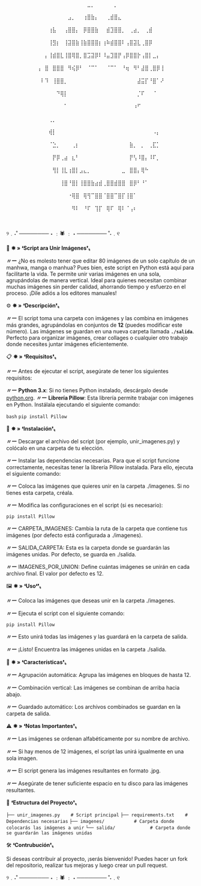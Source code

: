⠀⠀⠀⠀⠀⠀⠀⠀⠀⠀⠀⠀⠀⠀⠀⠀⠀⠀⠀⠀⠀⠀⠀⠀⠀⠀⠀⠀⠀⠀⠀⠀⠀⠀⠀⠀⠀⠀⠀⠀⠀⠀⠀⠀⠀⠀⠀⠀⠀⠀
⠀⠀⠀⠀⠀⠀⠀⠀⠀⠀⠀⠀⠀⠀⠀⠀⠀⠀⠀⠀⠀⣀⡀⠀⠀⠀⠀⠀⡀⠀⠀⠀⠀⠀⠀⠀⠀⠀⠀⠀⠀⠀⠀⠀⠀⠀⠀⠀⠀⠀
⠀⠀⠀⠀⠀⠀⠀⠀⠀⠀⠀⠀⠀⠀⠀⠀⣠⡀⠀⠀⢰⣿⣷⡄⠀⠀⢀⣾⣿⣄⠀⠀⠀⠀⠀⠀⠀⠀⠀⠀⠀⠀⠀⠀⠀⠀⠀⠀⠀⠀
⠀⠀⠀⠀⠀⠀⠀⠀⠀⠀⠀⢰⣧⠀⠀⢠⣿⣿⡄⠀⡿⣿⣿⣷⠀⠀⣾⣹⣿⣿⡀⠀⢀⣴⡀⠀⢀⣾⠀⠀⠀⠀⠀⠀⠀⠀⠀⠀⠀⠀
⠀⠀⠀⠀⠀⠀⠀⠀⠀⠀⠀⢸⣻⡆⠀⢸⣽⣿⣷⢸⣷⣿⣿⣿⡆⢰⠷⣾⣿⣿⠇⢠⣿⣽⣇⢀⣿⡿⠀⠀⠀⠀⠀⠀⠀⠀⠀⠀⠀⠀
⠀⠀⠀⠀⠀⠀⠀⠀⠀⠀⡄⢸⣾⣿⣇⢸⣿⢿⣿⡀⣿⣩⣽⡿⠇⠸⣤⣹⣿⡟⢠⡿⣿⣿⡗⢠⣿⡇⣀⡄⠀⠀⠀⠀⠀⠀⠀⠀⠀⠀
⠀⠀⠀⠀⠀⠀⠀⠀⢠⠀⣿⠀⣿⣿⣿⠀⠻⢮⡿⠃⠀⠈⠉⠁⠀⠀⠈⠉⠁⠀⠘⢶⠀⠻⠃⣼⣿⢀⣿⡿⢸⠀⠀⠀⠀⠀⠀⠀⠀⠀
⠀⠀⠀⠀⠀⠀⠀⠀⠀⠇⠹⠀⢸⣿⣿⡀⠀⠀⠀⠀⠀⠀⠀⠀⠀⠀⠀⠀⠀⠀⠀⠀⠀⠀⣼⣭⡏⠘⣿⠁⠜⠀⠀⠀⠀⠀⠀⠀⠀⠀
⠀⠀⠀⠀⠀⠀⠀⠀⠀⠀⠀⠀⠀⠙⢿⡇⠀⠀⠀⠀⠀⠀⠀⠀⠀⠀⠀⠀⠀⠀⠀⠀⠀⠀⡈⠏⠀⠀⠈⠀⠀⠀⠀⠀⠀⠀⠀⠀⠀⠀
⠀⠀⠀⠀⠀⠀⠀⠀⠀⠀⠀⠀⠀⠀⠀⠁⠀⠀⠀⠀⠀⠀⠀⠀⠀⠀⠀⠀⠀⠀⠀⠀⠀⠰⠋⠀⠀⠀⠀⠀⠀⠀⠀⠀⠀⠀⠀⠀⠀⠀
⠀⠀⠀⠀⠀⠀⠀⠀⠀⠀⠀⢀⡀⠀⠀⠀⠀⠀⠀⠀⠀⠀⠀⠀⠀⠀⠀⠀⠀⠀⠀⠀⠀⠀⠀⠀⠀⠀⠀⠀⠀⠀⠀⠀⠀⠀⠀⠀⠀⠀
⠀⠀⠀⠀⠀⠀⠀⠀⠀⠀⠀⢾⡇⠀⠀⠀⠀⠀⠀⠀⠀⠀⠀⠀⠀⠀⠀⠀⠀⠀⠀⠀⠀⠀⠀⠀⠀⠀⠠⡄⠀⠀⠀⠀⠀⠀⠀⠀⠀⠀
⠀⠀⠀⠀⠀⠀⠀⠀⠀⠀⠀⠈⣑⡀⠀⠀⠀⢀⡆⠀⠀⠀⠀⠀⠀⠀⠀⠀⠀⠀⠀⠀⣷⡀⠀⡀⠀⢀⣏⡁⠀⠀⠀⠀⠀⠀⠀⠀⠀⠀
⠀⠀⠀⠀⠀⠀⠀⠀⠀⠀⠀⠀⡟⡿⢀⣴⠀⣆⠃⠀⠀⠀⠀⠀⠀⠀⠀⠀⠀⠀⠀⠀⡟⢣⠸⣿⡄⠸⠏⡀⠀⠀⠀⠀⠀⠀⠀⠀⠀⠀
⠀⠀⠀⠀⠀⠀⠀⠀⠀⠀⠀⠀⢻⡇⢸⣇⢰⣿⡇⣠⣄⡀⠀⠀⠀⠀⠀⠀⠀⠀⣀⠀⣿⣿⡄⢿⠓⠀⠀⠀⠀⠀⠀⠀⠀⠀⠀⠀⠀⠀
⠀⠀⠀⠀⠀⠀⠀⠀⠀⠀⠀⠀⠀⠀⢸⣿⠘⣿⡇⢸⣿⣿⣷⣴⣾⢀⣿⣿⣾⣿⣿⠀⣿⡿⠃⠘⠁⠀⠀⠀⠀⠀⠀⠀⠀⠀⠀⠀⠀⠀
⠀⠀⠀⠀⠀⠀⠀⠀⠀⠀⠀⠀⠀⠀⠀⠀⠐⢿⣿⠀⢿⢻⠉⣿⣿⠈⣿⣿⠉⣿⡏⢸⣿⠁⠀⠀⠀⠀⠀⠀⠀⠀⠀⠀⠀⠀⠀⠀⠀⠀
⠀⠀⠀⠀⠀⠀⠀⠀⠀⠀⠀⠀⠀⠀⠀⠀⠀⠻⠇⠀⠘⠏⠀⢹⡏⠀⢿⠏⠀⢿⠇⠈⢠⠆⠀⠀⠀⠀⠀⠀⠀⠀⠀⠀⠀⠀⠀⠀⠀⠀⠀⠀⠀⠀⠀⠀⠀⠀⠀⠀⠀⠀⠀⠀⠀⠀⠀⠀⠀⠀⠀⠀⠀⠀⠀⠀⠀⠀⠀⠀⠀⠀⠀⠀⠀⠀⠀⠀⠀⠀⠀⠀⠀⠀⠀⠀⠀⠀⠀⠀


୨﹒˖˚ ────────  ⋆ ﹕🕷️ ﹕ ⋆  ──────── ˚˖﹒୧  

📸 **✵ »** **❛Script ara Unir Imágenes❜〟**
 
**〃ー** ¿No es molesto tener que editar 80 imágenes de un solo capítulo de un manhwa, manga o manhua? Pues bien, este script en Python está aquí para facilitarte la vida. Te permite unir varias imágenes en una sola, agrupándolas de manera vertical. Ideal para quienes necesitan combinar muchas imágenes sin perder calidad, ahorrando tiempo y esfuerzo en el proceso. ¡Dile adiós a los editores manuales! 

⚙️ **✵ »** **❛Descripción❜〟** 

**〃ー** El script toma una carpeta con imágenes y las combina en imágenes más grandes, agrupándolas en conjuntos de **12** (puedes modificar este número). Las imágenes se guardan en una nueva carpeta llamada **`./salida`**.  
Perfecto para organizar imágenes, crear collages o cualquier otro trabajo donde necesites juntar imágenes eficientemente.

📋 **✵ »** **❛Requisitos❜〟**  

**〃ー** Antes de ejecutar el script, asegúrate de tener los siguientes requisitos:

**〃ー**  **Python 3.x**: Si no tienes Python instalado, descárgalo desde [python.org](https://www.python.org/).
**〃ー**  **Librería Pillow**: Esta librería permite trabajar con imágenes en Python. Instálala ejecutando el siguiente comando:

  ```bash```
  ```pip install Pillow```


🔧 **✵ »** **❛Instalación❜〟**

**〃ー**  Descargar el archivo del script (por ejemplo, unir_imagenes.py) y colócalo en una carpeta de tu elección.

**〃ー**  Instalar las dependencias necesarias. Para que el script funcione correctamente, necesitas tener la librería Pillow instalada. Para ello, ejecuta el siguiente comando:

**〃ー**  Coloca las imágenes que quieres unir en la carpeta ./imagenes. Si no tienes esta carpeta, créala.

**〃ー**  Modifica las configuraciones en el script (si es necesario):

`pip install Pillow`

**〃ー**  CARPETA_IMAGENES: Cambia la ruta de la carpeta que contiene tus imágenes (por defecto está configurada a ./imagenes).

**〃ー**  SALIDA_CARPETA: Esta es la carpeta donde se guardarán las imágenes unidas. Por defecto, se guarda en ./salida.

**〃ー**  IMAGENES_POR_UNION: Define cuántas imágenes se unirán en cada archivo final. El valor por defecto es 12.

🖼️ **✵ »** **❛Uso❛❜〟**

**〃ー** Coloca las imágenes que deseas unir en la carpeta ./imagenes.

**〃ー** Ejecuta el script con el siguiente comando:

`pip install Pillow`

**〃ー** Esto unirá todas las imágenes y las guardará en la carpeta de salida.

**〃ー**  ¡Listo! Encuentra las imágenes unidas en la carpeta ./salida.

🚀 **✵ »** **❛Características❜〟**

**〃ー** Agrupación automática: Agrupa las imágenes en bloques de hasta 12.

**〃ー** Combinación vertical: Las imágenes se combinan de arriba hacia abajo.

**〃ー** Guardado automático: Los archivos combinados se guardan en la carpeta de salida.

⚠️ **✵ »** **❛Notas Importantes❜〟**

**〃ー** Las imágenes se ordenan alfabéticamente por su nombre de archivo.

**〃ー** Si hay menos de 12 imágenes, el script las unirá igualmente en una sola imagen.

**〃ー** El script genera las imágenes resultantes en formato .jpg.

**〃ー** Asegúrate de tener suficiente espacio en tu disco para las imágenes resultantes.

📂 **❛Estructura del Proyecto❜〟**

`├── unir_imagenes.py    # Script principal`
`├── requirements.txt    # Dependencias necesarias`
`├── imagenes/           # Carpeta donde colocarás las imágenes a unir`
`└── salida/             # Carpeta donde se guardarán las imágenes unidas`

🛠️ **❛Contrubución❜〟**

Si deseas contribuir al proyecto, ¡serás bienvenido! Puedes hacer un fork del repositorio, realizar tus mejoras y luego crear un pull request.


୨﹒˖˚ ────────  ⋆ ﹕🕷️ ﹕ ⋆  ──────── ˚˖﹒୧  



